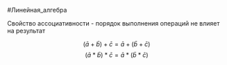 
#Линейная_алгебра 

Свойство ассоциативности - порядок выполнения операций не влияет на результат

$$(\bar{a}+\bar{b})+\bar{c}=\bar{a}+(\bar{b}+\bar{c})$$
$$(\bar{a}*\bar{b})*\bar{c}=\bar{a}*(\bar{b}*\bar{c})$$
